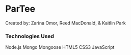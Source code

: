 # ParTee

Created by: Zarina Omor, Reed MacDonald, & Kaitlin Park

### Technologies Used
Node.js
Mongo
Mongoose
HTML5
CSS3
JavaScript